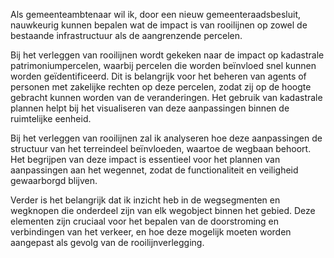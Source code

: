 Als gemeenteambtenaar wil ik, door een nieuw gemeenteraadsbesluit, nauwkeurig kunnen bepalen wat de impact is van rooilijnen op zowel de bestaande infrastructuur als de aangrenzende percelen.

Bij het verleggen van rooilijnen wordt gekeken naar de impact op kadastrale patrimoniumpercelen, 
waarbij percelen die worden beïnvloed snel kunnen worden geïdentificeerd. 
Dit is belangrijk voor het beheren van agents of personen met zakelijke rechten op deze percelen, 
zodat zij op de hoogte gebracht kunnen worden van de veranderingen. 
Het gebruik van kadastrale plannen helpt bij het visualiseren van deze aanpassingen binnen de ruimtelijke eenheid.

Bij het verleggen van rooilijnen zal ik analyseren hoe deze aanpassingen de structuur van het terreindeel beïnvloeden, 
waartoe de wegbaan behoort. 
Het begrijpen van deze impact is essentieel voor het plannen van aanpassingen aan het wegennet, 
zodat de functionaliteit en veiligheid gewaarborgd blijven.

Verder is het belangrijk dat ik inzicht heb in de wegsegmenten en 
wegknopen die onderdeel zijn van elk wegobject binnen het gebied. 
Deze elementen zijn cruciaal voor het bepalen van de doorstroming en verbindingen van het verkeer, en 
hoe deze mogelijk moeten worden aangepast als gevolg van de rooilijnverlegging.
